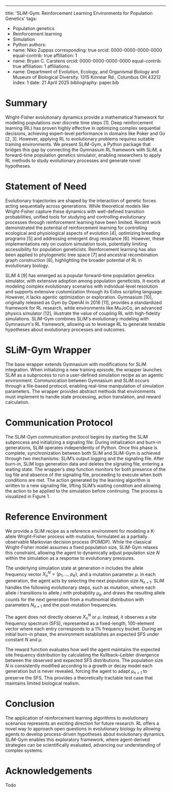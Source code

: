 ---
title: 'SLiM-Gym: Reinforcement Learning Environments for Population Genetics'
tags:
  - Population genetics
  - Reinforcement learning
  - Simulation
  - Python
authors:
  - name: Niko Zuppas
    corresponding: true
    orcid: 0000-0000-0000-0000
    equal-contrib: true
    affiliation: 1
  - name: Bryan C. Carstens
    orcid: 0000-0000-0000-0000
    equal-contrib: true
    affiliation: 1
affiliations:
 - name: Department of Evolution, Ecology, and Organismal Biology and Museum of Biological Diversity. 1315 Kinnear Rd., Columbus OH 43212
   index: 1
date: 21 April 2025
bibliography: paper.bib

# Summary
Wright-Fisher evolutionary dynamics provide a mathematical framework for modeling populations over discrete time steps [1]. Deep reinforcement learning (RL) has proven highly effective in optimizing complex sequential decisions, achieving expert-level performance in domains like Poker and Go [2, 3]. However, applying RL to evolutionary problems requires suitable training environments. We present SLiM-Gym, a Python package that bridges this gap by connecting the Gymnasium RL framework with SLiM, a forward-time population genetics simulator, enabling researchers to apply RL methods to study evolutionary processes and generate novel hypotheses.

# Statement of Need
Evolutionary trajectories are shaped by the interaction of genetic forces acting sequentially across generations. While theoretical models like Wright-Fisher capture these dynamics with well-defined transition probabilities, unified tools for studying and controlling evolutionary processes through reinforcement learning have been limited. Recent work demonstrated the potential of reinforcement learning for controlling ecological and physiological aspects of evolution [4], optimizing breeding programs [5] and addressing emergent drug resistance [6]. However, these implementations rely on custom simulation tools, potentially limiting accessibility for population geneticists. Reinforcement learning has also been applied to phylogenetic tree space [7] and ancestral recombination graph construction [8], highlighting the broader potential of RL in evolutionary biology.

SLiM 4 [9] has emerged as a popular forward-time population genetics simulator, with extensive adoption among population geneticists. It excels at modeling complex evolutionary scenarios with individual-level resolution and supports extensive customization through its Eidos scripting language. However, it lacks agentic optimization or exploration. Gymnasium [10], originally released as Gym by OpenAI in 2016 [11], provides a standardized framework for RL research, while environments like MuJoCo, an advanced physics simulator [12],  illustrate the value of coupling RL with high-fidelity simulations. SLiM-Gym combines SLiM's evolutionary modeling with Gymnasium's RL framework, allowing us to leverage RL to generate testable hypotheses about evolutionary processes and outcomes.

# SLiM-Gym Wrapper
The base wrapper extends Gymnasium with modifications for SLiM integration. When initializing a new training episode, the wrapper launches SLiM as a subprocess to run a user-defined simulation recipe as an agentic environment. Communication between Gymnasium and SLiM occurs through a file-based protocol, enabling real-time manipulation of simulation parameters. The wrapper provides abstract methods that environments must implement to handle state processing, action translation, and reward calculation.

# Communication Protocol
The SLiM-Gym communication protocol begins by starting the SLiM subprocess and initializing a signaling file. During initialization and burn-in generations, SLiM operates independently of Python. Once this phase is complete, synchronization between both SLiM and SLiM-Gym is achieved through two mechanisms: SLiM’s output logging and the signaling file. After burn-in, SLiM logs generation data and deletes the signaling file, entering a waiting state. The wrapper’s step function monitors for both presence of the log file and absence of the signaling file, proceeding to execute when both conditions are met. The action generated by the learning algorithm is written to a new signaling file, lifting SLiM’s waiting condition and allowing the action to be applied to the simulation before continuing. The process is visualized in Figure 1.

# Reference Environment
We provide a SLiM recipe as a reference environment for modeling a K-allele Wright-Fisher process with mutation, formulated as a partially observable Markovian decision process (POMDP). While the classical Wright-Fisher model assumes a fixed population size, SLiM-Gym relaxes this constraint, allowing the agent to dynamically adjust population size $N$ within the simulation as a response to evolutionary pressures.

The underlying simulation state at generation $n$ includes the allele frequency vector $X_n^N = (p_1, \ldots, p_K)$, and a mutation parameter $\mu$. In each generation, the agent acts by selecting the next population size $N_{n+1}$. SLiM handles the following evolutionary steps, such as mutation, where each allele $i$ transitions to allele $j$ with probability $\mu_{ij}$, and draws the resulting allele counts for the next generation from a multinomial distribution with parameters $N_{n+1}$ and the post-mutation frequencies.

The agent does not directly observe $X_n^N$ or $\mu$. Instead, it observes a site frequency spectrum (SFS), represented as a fixed-length, 100-element vector where each entry corresponds to a 1% frequency bucket. During an initial burn-in phase, the environment establishes an expected SFS under constant $N$ and $\mu$.

The reward function evaluates how well the agent maintains the expected site frequency distribution by calculating the Kullback–Leibler divergence between the observed and expected SFS distributions. The population size $N$ is consistently modified according to a growth or decay model each generation but is never revealed, forcing the agent to adapt $\mu_{n+1}$ to preserve the SFS. This provides a theoretically tractable test case that maintains limited biological realism.

# Conclusion
The application of reinforcement learning algorithms to evolutionary scenarios represents an exciting direction for future research. RL offers a novel way to approach open questions in evolutionary biology by allowing agents to develop process-driven hypotheses about evolutionary dynamics. SLiM-Gym enables this exploratory framework, where agent-derived strategies can be scientifically evaluated, advancing our understanding of complex systems.

# Acknowledgements
Todo




